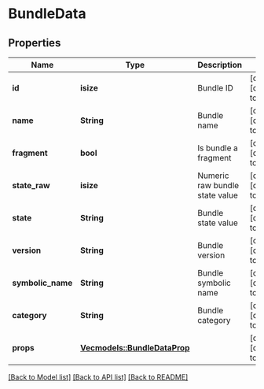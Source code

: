 # BundleData

## Properties
Name | Type | Description | Notes
------------ | ------------- | ------------- | -------------
**id** | **isize** | Bundle ID | [optional] [default to None]
**name** | **String** | Bundle name | [optional] [default to None]
**fragment** | **bool** | Is bundle a fragment | [optional] [default to None]
**state_raw** | **isize** | Numeric raw bundle state value | [optional] [default to None]
**state** | **String** | Bundle state value | [optional] [default to None]
**version** | **String** | Bundle version | [optional] [default to None]
**symbolic_name** | **String** | Bundle symbolic name | [optional] [default to None]
**category** | **String** | Bundle category | [optional] [default to None]
**props** | [**Vec<models::BundleDataProp>**](BundleDataProp.md) |  | [optional] [default to None]

[[Back to Model list]](../README.md#documentation-for-models) [[Back to API list]](../README.md#documentation-for-api-endpoints) [[Back to README]](../README.md)


